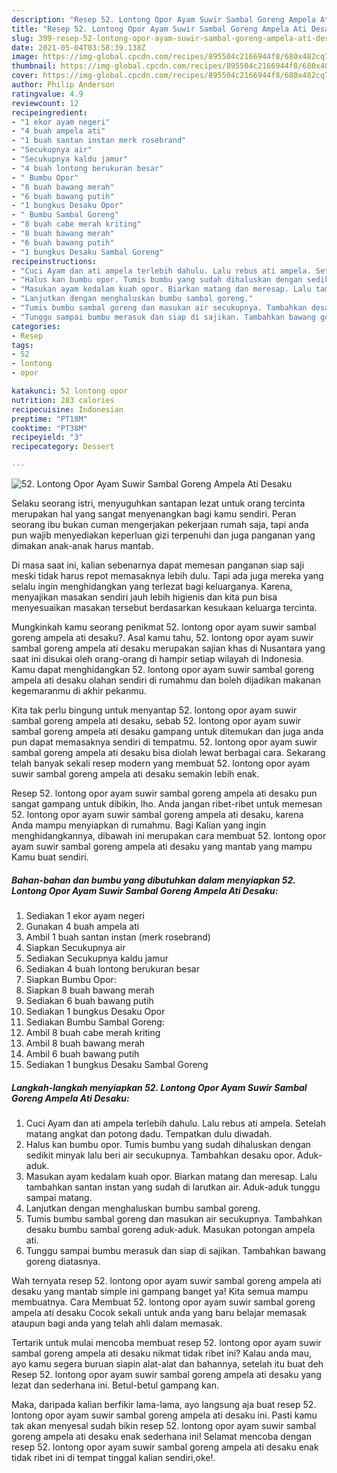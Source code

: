 ```yaml
---
description: "Resep 52. Lontong Opor Ayam Suwir Sambal Goreng Ampela Ati Desaku yang enak dan Mudah Dibuat"
title: "Resep 52. Lontong Opor Ayam Suwir Sambal Goreng Ampela Ati Desaku yang enak dan Mudah Dibuat"
slug: 399-resep-52-lontong-opor-ayam-suwir-sambal-goreng-ampela-ati-desaku-yang-enak-dan-mudah-dibuat
date: 2021-05-04T03:58:39.138Z
image: https://img-global.cpcdn.com/recipes/895504c2166944f8/680x482cq70/52-lontong-opor-ayam-suwir-sambal-goreng-ampela-ati-desaku-foto-resep-utama.jpg
thumbnail: https://img-global.cpcdn.com/recipes/895504c2166944f8/680x482cq70/52-lontong-opor-ayam-suwir-sambal-goreng-ampela-ati-desaku-foto-resep-utama.jpg
cover: https://img-global.cpcdn.com/recipes/895504c2166944f8/680x482cq70/52-lontong-opor-ayam-suwir-sambal-goreng-ampela-ati-desaku-foto-resep-utama.jpg
author: Philip Anderson
ratingvalue: 4.9
reviewcount: 12
recipeingredient:
- "1 ekor ayam negeri"
- "4 buah ampela ati"
- "1 buah santan instan merk rosebrand"
- "Secukupnya air"
- "Secukupnya kaldu jamur"
- "4 buah lontong berukuran besar"
- " Bumbu Opor"
- "8 buah bawang merah"
- "6 buah bawang putih"
- "1 bungkus Desaku Opor"
- " Bumbu Sambal Goreng"
- "8 buah cabe merah kriting"
- "8 buah bawang merah"
- "6 buah bawang putih"
- "1 bungkus Desaku Sambal Goreng"
recipeinstructions:
- "Cuci Ayam dan ati ampela terlebih dahulu. Lalu rebus ati ampela. Setelah matang angkat dan potong dadu. Tempatkan dulu diwadah."
- "Halus kan bumbu opor. Tumis bumbu yang sudah dihaluskan dengan sedikit minyak lalu beri air secukupnya. Tambahkan desaku opor. Aduk-aduk."
- "Masukan ayam kedalam kuah opor. Biarkan matang dan meresap. Lalu tambahkan santan instan yang sudah di larutkan air. Aduk-aduk tunggu sampai matang."
- "Lanjutkan dengan menghaluskan bumbu sambal goreng."
- "Tumis bumbu sambal goreng dan masukan air secukupnya. Tambahkan desaku bumbu sambal goreng aduk-aduk. Masukan potongan ampela ati."
- "Tunggu sampai bumbu merasuk dan siap di sajikan. Tambahkan bawang goreng diatasnya."
categories:
- Resep
tags:
- 52
- lontong
- opor

katakunci: 52 lontong opor 
nutrition: 283 calories
recipecuisine: Indonesian
preptime: "PT18M"
cooktime: "PT38M"
recipeyield: "3"
recipecategory: Dessert

---
```



![52. Lontong Opor Ayam Suwir Sambal Goreng Ampela Ati Desaku](https://img-global.cpcdn.com/recipes/895504c2166944f8/680x482cq70/52-lontong-opor-ayam-suwir-sambal-goreng-ampela-ati-desaku-foto-resep-utama.jpg)

Selaku seorang istri, menyuguhkan santapan lezat untuk orang tercinta merupakan hal yang sangat menyenangkan bagi kamu sendiri. Peran seorang ibu bukan cuman mengerjakan pekerjaan rumah saja, tapi anda pun wajib menyediakan keperluan gizi terpenuhi dan juga panganan yang dimakan anak-anak harus mantab.

Di masa  saat ini, kalian sebenarnya dapat memesan panganan siap saji meski tidak harus repot memasaknya lebih dulu. Tapi ada juga mereka yang selalu ingin menghidangkan yang terlezat bagi keluarganya. Karena, menyajikan masakan sendiri jauh lebih higienis dan kita pun bisa menyesuaikan masakan tersebut berdasarkan kesukaan keluarga tercinta. 



Mungkinkah kamu seorang penikmat 52. lontong opor ayam suwir sambal goreng ampela ati desaku?. Asal kamu tahu, 52. lontong opor ayam suwir sambal goreng ampela ati desaku merupakan sajian khas di Nusantara yang saat ini disukai oleh orang-orang di hampir setiap wilayah di Indonesia. Kamu dapat menghidangkan 52. lontong opor ayam suwir sambal goreng ampela ati desaku olahan sendiri di rumahmu dan boleh dijadikan makanan kegemaranmu di akhir pekanmu.

Kita tak perlu bingung untuk menyantap 52. lontong opor ayam suwir sambal goreng ampela ati desaku, sebab 52. lontong opor ayam suwir sambal goreng ampela ati desaku gampang untuk ditemukan dan juga anda pun dapat memasaknya sendiri di tempatmu. 52. lontong opor ayam suwir sambal goreng ampela ati desaku bisa diolah lewat berbagai cara. Sekarang telah banyak sekali resep modern yang membuat 52. lontong opor ayam suwir sambal goreng ampela ati desaku semakin lebih enak.

Resep 52. lontong opor ayam suwir sambal goreng ampela ati desaku pun sangat gampang untuk dibikin, lho. Anda jangan ribet-ribet untuk memesan 52. lontong opor ayam suwir sambal goreng ampela ati desaku, karena Anda mampu menyiapkan di rumahmu. Bagi Kalian yang ingin menghidangkannya, dibawah ini merupakan cara membuat 52. lontong opor ayam suwir sambal goreng ampela ati desaku yang mantab yang mampu Kamu buat sendiri.

<!--inarticleads1-->

##### Bahan-bahan dan bumbu yang dibutuhkan dalam menyiapkan 52. Lontong Opor Ayam Suwir Sambal Goreng Ampela Ati Desaku:

1. Sediakan 1 ekor ayam negeri
1. Gunakan 4 buah ampela ati
1. Ambil 1 buah santan instan (merk rosebrand)
1. Siapkan Secukupnya air
1. Sediakan Secukupnya kaldu jamur
1. Sediakan 4 buah lontong berukuran besar
1. Siapkan  Bumbu Opor:
1. Siapkan 8 buah bawang merah
1. Sediakan 6 buah bawang putih
1. Sediakan 1 bungkus Desaku Opor
1. Sediakan  Bumbu Sambal Goreng:
1. Ambil 8 buah cabe merah kriting
1. Ambil 8 buah bawang merah
1. Ambil 6 buah bawang putih
1. Sediakan 1 bungkus Desaku Sambal Goreng




<!--inarticleads2-->

##### Langkah-langkah menyiapkan 52. Lontong Opor Ayam Suwir Sambal Goreng Ampela Ati Desaku:

1. Cuci Ayam dan ati ampela terlebih dahulu. Lalu rebus ati ampela. Setelah matang angkat dan potong dadu. Tempatkan dulu diwadah.
1. Halus kan bumbu opor. Tumis bumbu yang sudah dihaluskan dengan sedikit minyak lalu beri air secukupnya. Tambahkan desaku opor. Aduk-aduk.
1. Masukan ayam kedalam kuah opor. Biarkan matang dan meresap. Lalu tambahkan santan instan yang sudah di larutkan air. Aduk-aduk tunggu sampai matang.
1. Lanjutkan dengan menghaluskan bumbu sambal goreng.
1. Tumis bumbu sambal goreng dan masukan air secukupnya. Tambahkan desaku bumbu sambal goreng aduk-aduk. Masukan potongan ampela ati.
1. Tunggu sampai bumbu merasuk dan siap di sajikan. Tambahkan bawang goreng diatasnya.




Wah ternyata resep 52. lontong opor ayam suwir sambal goreng ampela ati desaku yang mantab simple ini gampang banget ya! Kita semua mampu membuatnya. Cara Membuat 52. lontong opor ayam suwir sambal goreng ampela ati desaku Cocok sekali untuk anda yang baru belajar memasak ataupun bagi anda yang telah ahli dalam memasak.

Tertarik untuk mulai mencoba membuat resep 52. lontong opor ayam suwir sambal goreng ampela ati desaku nikmat tidak ribet ini? Kalau anda mau, ayo kamu segera buruan siapin alat-alat dan bahannya, setelah itu buat deh Resep 52. lontong opor ayam suwir sambal goreng ampela ati desaku yang lezat dan sederhana ini. Betul-betul gampang kan. 

Maka, daripada kalian berfikir lama-lama, ayo langsung aja buat resep 52. lontong opor ayam suwir sambal goreng ampela ati desaku ini. Pasti kamu tak akan menyesal sudah bikin resep 52. lontong opor ayam suwir sambal goreng ampela ati desaku enak sederhana ini! Selamat mencoba dengan resep 52. lontong opor ayam suwir sambal goreng ampela ati desaku enak tidak ribet ini di tempat tinggal kalian sendiri,oke!.


